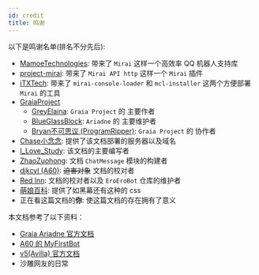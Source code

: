 ```yaml
---
id: credit
title: 鸣谢
---
```


以下是鸣谢名单(排名不分先后):
- [MamoeTechnologies](https://github.com/mamoe): 带来了 `Mirai` 这样一个高效率 QQ 机器人支持库
- [project-mirai](https://github.com/project-mirai): 带来了 `Mirai API http` 这样一个 `Mirai` 插件
- [iTXTech](https://github.com/iTXTech): 带来了 `mirai-console-loader` 和 `mcl-installer` 这两个方便部署 `Mirai` 的工具
- [GraiaProject](https://github.com/GraiaProject)
    - [GreyElaina](https://github.com/GreyElaina): `Graia Project` 的 主要作者
    - [BlueGlassBlock](https://github.com/BlueGlassBlock): `Ariadne` 的 主要维护者  
    - [Bryan不可思议 (ProgramRipper)](https://github.com/ProgramRipper): `Graia Project` 的 协作者
- [Chase小念念](https://github.com/Little-LinNian): 提供了该文档部署的服务器以及域名
- [I_Love_Study](https://github.com/I-love-study): 该文档的主要编写者  
- [ZhaoZuohong](https://github.com/ZhaoZuohong): 文档 `ChatMessage` 模块的构建者  
- [djkcyl (A60)](https://github.com/djkcyl): ~~迫害对象~~ 文档的校对者
- [Red lnn](https://github.com/Redlnn): 文档的校对者以及 `EroEroBot` 仓库的维护者
- [萌娘百科](https://zh.moegirl.org.cn/Mainpage): 提供了如<Curtain>黑幕</Curtain>还有<RubyCurtain up="RubyH">这种</RubyCurtain>的 css  
- 正在看这篇文档的**你**: 使这篇文档的存在拥有了意义

本文档参考了以下资料： 
- [Graia Ariadne 官方文档](https://graia.readthedocs.io/)  
- [A60 的 MyFirstBot](https://github.com/djkcyl/myfirstbot)  
- [v5(Avilla) 官方文档](https://autumn-psi.vercel.app/docs/broadcast/basic/hello-world)  
- 沙雕网友的日常